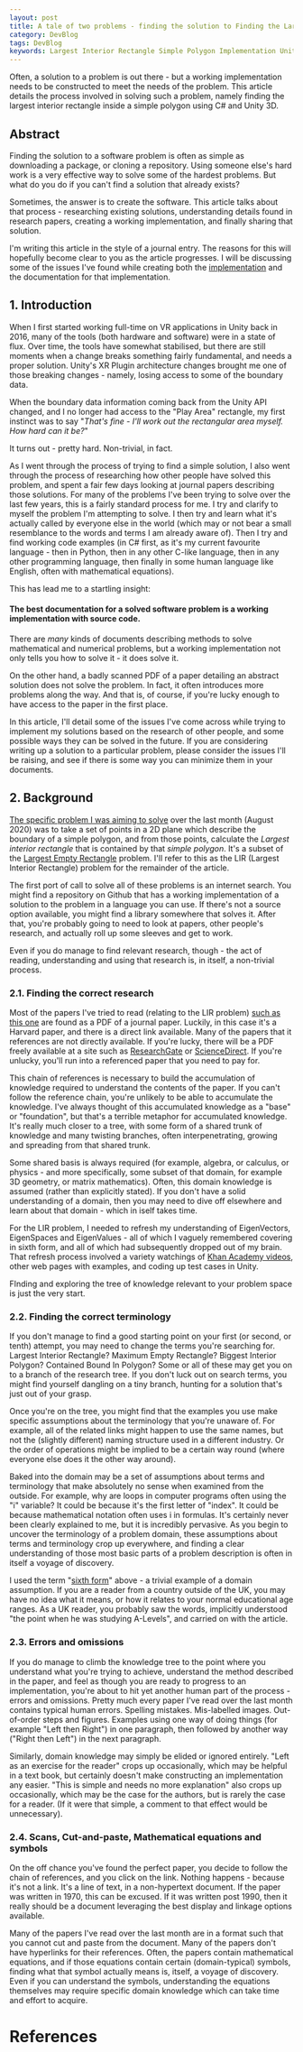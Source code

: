 ```yaml
---
layout: post
title: A tale of two problems - finding the solution to Finding the Largest Interior Rectangle in a simple polygon
category: DevBlog
tags: DevBlog
keywords: Largest Interior Rectangle Simple Polygon Implementation Unity3d Mathematics Academia Papers Please
---
```

Often, a solution to a problem is out there - but a working implementation needs to be constructed to meet the needs of
the problem. This article details the process involved in solving such a problem, namely finding the largest interior
rectangle inside a simple polygon using C# and Unity 3D. 

## Abstract

Finding the solution to a software problem is often as simple as downloading a package, or cloning a repository.
Using someone else's hard work is a very effective way to solve some of the hardest problems. But what do you do
if you can't find a solution that already exists?

Sometimes, the answer is to create the software. This article talks about that process - researching existing
solutions, understanding details found in research papers, creating a working implementation, and finally sharing
that solution.

I'm writing this article in the style of a journal entry. The reasons for this will hopefully become clear to you
as the article progresses. I will be discussing some of the issues I've found while creating both the
[implementation][implementation] and the documentation for that implementation.

## 1. Introduction

When I first started working full-time on VR applications in Unity back in 2016, many of the tools (both hardware and
software) were in a state of flux. Over time, the tools have somewhat stabilised, but there are still moments when
a change breaks something fairly fundamental, and needs a proper solution. Unity's XR Plugin architecture changes
brought me one of those breaking changes - namely, losing access to some of the boundary data.

When the boundary data information coming back from the Unity API changed, and I no longer had access to the
"Play Area" rectangle, my first instinct was to say "*That's fine - I'll work out the rectangular area myself.
How hard can it be?*"

It turns out - pretty hard. Non-trivial, in fact.

As I went through the process of trying to find a simple solution, I also went through the process of researching
how other people have solved this problem, and spent a fair few days looking at journal papers describing
those solutions. For many of the problems I've been trying to solve over the last few years, this is a fairly
standard process for me. I try and clarify to myself the problem I'm attempting to solve. I then try and learn
what it's actually called by everyone else in the world (which may or not bear a small resemblance to the words
and terms I am already aware of). Then I try and find working code examples (in C# first, as it's my current
favourite language - then in Python, then in any other C-like language, then in any other programming language,
then finally in some human language like English, often with mathematical equations).

This has lead me to a startling insight:

#### The best documentation for a solved software problem is a working implementation with source code.

There are *many* kinds of documents describing methods to solve mathematical and numerical problems, but
a working implementation not only tells you how to solve it - it does solve it.

On the other hand, a badly scanned PDF of a paper detailing an abstract solution does not solve the problem.
In fact, it often introduces more problems along the way. And that is, of course, if you're lucky enough to
have access to the paper in the first place.

In this article, I'll detail some of the issues I've come across while trying to implement my solutions based
on the research of other people, and some possible ways they can be solved in the future. If you are considering
writing up a solution to a particular problem, please consider the issues I'll be raising, and see if there is
some way you can minimize them in your documents.


## 2. Background

[The specific problem I was aiming to solve][implementation] over the last month (August 2020) was to take a set of points in
a 2D plane which describe the boundary of a simple polygon, and from those points, calculate the *Largest
interior rectangle* that is contained by that *simple polygon*. It's a subset of the
[Largest Empty Rectangle](https://en.wikipedia.org/wiki/Largest_empty_rectangle) problem. I'll refer to
this as the LIR (Largest Interior Rectangle) problem for the remainder of the article.

The first port of call to solve all of these problems is an internet search. You might find a repository
on Github that has a working implementation of a solution to the problem in a language you can use. If there's
not a source option available, you might find a library somewhere that solves it. After that, you're probably going to
need to look at papers, other people's research, and actually roll up some sleeves and get to work.

Even if you do manage to find relevant research, though - the act of reading, understanding and using that
research is, in itself, a non-trivial process.


### 2.1. Finding the correct research

Most of the papers I've tried to read (relating to the LIR problem) [such as this one][ref_1] are found as a PDF
of a journal paper. Luckily, in this case it's a Harvard paper, and there is a direct link available.
Many of the papers that it references are not directly available. If you're lucky, there will be a PDF
freely available at a site such as
[ResearchGate](https://www.researchgate.net/about) or [ScienceDirect](https://www.sciencedirect.com/).
If you're unlucky, you'll run into a referenced paper that you need to pay for.

This chain of references is necessary to build the accumulation of knowledge required to understand the contents
of the paper. If you can't follow the reference chain, you're unlikely to be able to accumulate the knowledge.
I've always thought of this accumulated knowledge as a "base" or "foundation", but that's a terrible metaphor for
accumulated knowledge. It's really much closer to a tree, with some form of a shared trunk of knowledge
 and many twisting branches, often interpenetrating, growing and spreading from that shared trunk.

Some shared basis is always required (for example, algebra, or calculus, or physics - and more specifically,
some subset of that domain, for example 3D geometry, or matrix mathematics). Often, this domain knowledge
is assumed (rather than explicitly stated). If you don't have a solid understanding of a domain, then you
may need to dive off elsewhere and learn about that domain - which in iself takes time.

For the LIR problem, I needed to refresh my understanding of EigenVectors, EigenSpaces and EigenValues - all of
which I vaguely remembered covering in sixth form, and all of which had subsequently dropped out of my brain.
That refresh process involved a variety watchings of [Khan Academy videos](https://www.youtube.com/watch?v=pZ6mMVEE89g),
other web pages with examples, and coding up test cases in Unity.

FInding and exploring the tree of knowledge relevant to your problem space is just the very start.

### 2.2. Finding the correct terminology

If you don't manage to find a good starting point on your first (or second, or tenth) attempt, you may need
to change the terms you're searching for. Largest Interior Rectangle? Maximum Empty Rectangle? Biggest Interior
Polygon? Contained Bound In Polygon? Some or all of these may get you on to a branch of the research tree. If
you don't luck out on search terms, you might find yourself dangling on a tiny branch, hunting for a solution
that's just out of your grasp.


Once you're on the tree, you might find that the examples you use make specific assumptions about the terminology
that you're unaware of. For example, all of the related links might happen to use the same names, but not
the (slightly different) naming structure used in a different industry. Or the order of operations might be
implied to be a certain way round (where everyone else does it the other way around).

Baked into the domain may be a set of assumptions about terms and terminology that make absolutely no sense
when examined from the outside. For example, why are loops in computer programs often using the "i" variable?
It could be because it's the first letter of "index". It could be because mathematical notation often uses
i in formulas. It's certainly never been clearly explained to me, but it is incredibly pervasive. As you
begin to uncover the terminology of a problem domain, these assumptions about terms and terminology crop
up everywhere, and finding a clear understanding of those most basic parts of a problem description is often
in itself a voyage of discovery.

I used the term "[sixth form](https://en.wikipedia.org/wiki/Sixth_form)" above - a trivial example
of a domain assumption. If you are a reader from a country outside of the UK, you may have no idea what it
means, or how it relates to your normal educational age ranges. As a UK reader, you probably saw the words,
implicitly understood "the point when he was studying A-Levels", and carried on with the article.


### 2.3. Errors and omissions

If you do manage to climb the knowledge tree to the point where you understand what you're trying to achieve,
understand the method described in the paper, and feel as though you are ready to progress to an implementation,
you're about to hit yet another human part of the process - errors and omissions. Pretty much every paper
I've read over the last month contains typical human errors. Spelling mistakes. Mis-labelled images.
Out-of-order steps and figures. Examples using one way of doing things (for example "Left then Right") in one
paragraph, then followed by another way ("Right then Left") in the next paragraph.

Similarly, domain knowledge may simply be elided or ignored entirely. "Left as an exercise for the reader"
crops up occasionally, which may be helpful in a text book, but certainly doesn't make constructing an
implementation any easier. "This is simple and needs no more explanation" also crops up occasionally,
which may be the case for the authors, but is rarely the case for a reader. (If it were that simple, a comment
to that effect would be unnecessary).

### 2.4. Scans, Cut-and-paste, Mathematical equations and symbols

On the off chance you've found the perfect paper, you decide to follow the chain of references, and you click
on the link. Nothing happens - because it's not a link. It's a line of text, in a non-hypertext document.
If the paper was written in 1970, this can be excused. If it was written post 1990, then it really should be
a document leveraging the best display and linkage options available.

Many of the papers I've read over the last month are in a format such that you cannot cut and paste from the document.
Many of the papers don't have hyperlinks for their references. Often, the papers contain mathematical equations,
and if those equations contain certain (domain-typical) symbols, finding what that symbol actually means is,
itself, a voyage of discovery. Even if you can understand the symbols, understanding the equations themselves
may require specific domain knowledge which can take time and effort to acquire.



# References
[ref_1]: https://dash.harvard.edu/bitstream/handle/1/27030936/tr-22-95.pdf



[implementation]: http://www.some.other/post
